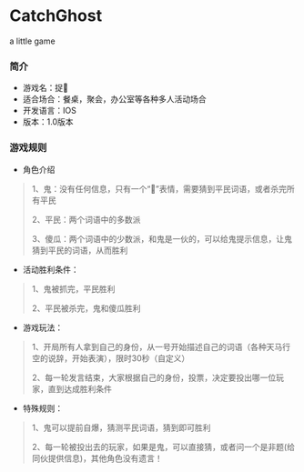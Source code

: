 # CatchGhost
a little game

### 简介
- 游戏名：捉👻
- 适合场合：餐桌，聚会，办公室等各种多人活动场合
- 开发语言：IOS
- 版本：1.0版本 

### 游戏规则
- 角色介绍 
>  1、鬼：没有任何信息，只有一个“👻”表情，需要猜到平民词语，或者杀完所有平民
>
>  2、平民：两个词语中的多数派
>
>  3、傻瓜：两个词语中的少数派，和鬼是一伙的，可以给鬼提示信息，让鬼猜到平民的词语，从而胜利

- 活动胜利条件：
>  1、鬼被抓完，平民胜利
>  
>  2、平民被杀完，鬼和傻瓜胜利

- 游戏玩法：
>  1、开局所有人拿到自己的身份，从一号开始描述自己的词语（各种天马行空的说辞，开始表演），限时30秒（自定义）
>  
>  2、每一轮发言结束，大家根据自己的身份，投票，决定要投出哪一位玩家，直到达成胜利条件

- 特殊规则：
>  1、鬼可以提前自爆，猜测平民词语，猜到即可胜利
>  
>  2、每一轮被投出去的玩家，如果是鬼，可以直接猜，或者问一个是非题(给同伙提供信息)，其他角色没有遗言！